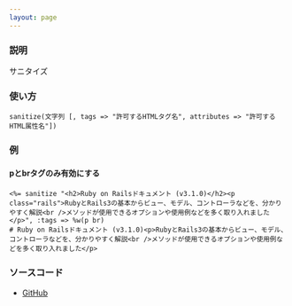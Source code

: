 ```yaml
---
layout: page
---
```

### 説明
サニタイズ

### 使い方
    sanitize(文字列 [, tags => "許可するHTMLタグ名", attributes => "許可するHTML属性名"])

### 例
#### pとbrタグのみ有効にする
    <%= sanitize "<h2>Ruby on Railsドキュメント (v3.1.0)</h2><p class="rails">RubyとRails3の基本からビュー、モデル、コントローラなどを、分かりやすく解説<br />メソッドが使用できるオプションや使用例などを多く取り入れました</p>", :tags => %w(p br)
    # Ruby on Railsドキュメント (v3.1.0)<p>RubyとRails3の基本からビュー、モデル、コントローラなどを、分かりやすく解説<br />メソッドが使用できるオプションや使用例などを多く取り入れました</p>

### ソースコード
* [GitHub](https://github.com/rails/rails/blob/83e9005bf09974c004ded137eac679399add7f0e/actionview/lib/action_view/helpers/sanitize_helper.rb#L83)